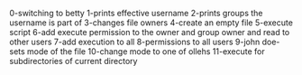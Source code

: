 0-switching to betty
1-prints effective username
2-prints groups the username is part of
3-changes file owners
4-create an empty file
5-execute script
6-add execute permission to the owner and group owner and read to other users
7-add execution to all
8-permissions to all users
9-john doe-sets mode of the file 
10-change mode to one of ollehs
11-execute for subdirectories of current directory
